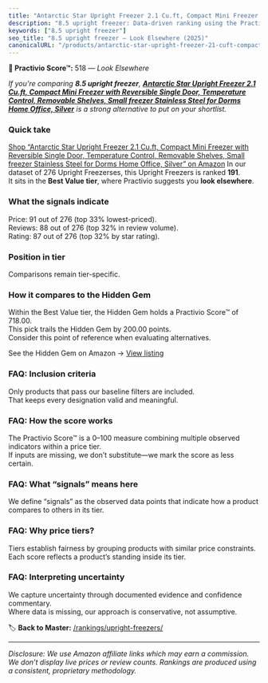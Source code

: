 ```yaml
---
title: "Antarctic Star Upright Freezer 2.1 Cu.ft, Compact Mini Freezer with Reversible Single Door, Temperature Control, Removable Shelves, Small freezer Stainless Steel for Dorms Home Office, Silver"
description: "8.5 upright freezer: Data-driven ranking using the Practivio Score™. Positioned by quality, value, demand, findability, momentum."
keywords: ["8.5 upright freezer"]
seo_title: "8.5 upright freezer — Look Elsewhere (2025)"
canonicalURL: "/products/antarctic-star-upright-freezer-21-cuft-compact-mini-freezer-with-reversible-single-door-temperature-control-removable-shelves-small-freezer-stainless-steel-for-dorms-home-office-silver-B086HQTFR3/"
---
```


**🚫 Practivio Score™:** 518 — _Look Elsewhere_


*If you're comparing **8.5 upright freezer**, **[Antarctic Star Upright Freezer 2.1 Cu.ft, Compact Mini Freezer with Reversible Single Door, Temperature Control, Removable Shelves, Small freezer Stainless Steel for Dorms Home Office, Silver](https://www.amazon.com/dp/B086HQTFR3?tag=practivio-20)** is a strong alternative to put on your shortlist.*
### Quick take
[Shop “Antarctic Star Upright Freezer 2.1 Cu.ft, Compact Mini Freezer with Reversible Single Door, Temperature Control, Removable Shelves, Small freezer Stainless Steel for Dorms Home Office, Silver” on Amazon](https://www.amazon.com/dp/B086HQTFR3?tag=practivio-20)
In our dataset of 276 Upright Freezerses, this Upright Freezers is ranked **191**.  
It sits in the **Best Value tier**, where Practivio suggests you **look elsewhere**.

### What the signals indicate
Price: 91 out of 276 (top 33% lowest-priced).  
Reviews: 88 out of 276 (top 32% in review volume).  
Rating: 87 out of 276 (top 32% by star rating).  

### Position in tier
Comparisons remain tier-specific.

### How it compares to the Hidden Gem
Within the Best Value tier, the Hidden Gem holds a Practivio Score™ of 718.00.  
This pick trails the Hidden Gem by 200.00 points.  
Consider this point of reference when evaluating alternatives.  

See the Hidden Gem on Amazon → [View listing](https://www.amazon.com/dp/B00IR8H55A?tag=practivio-20)

### FAQ: Inclusion criteria
Only products that pass our baseline filters are included.  
That keeps every designation valid and meaningful.

### FAQ: How the score works
The Practivio Score™ is a 0–100 measure combining multiple observed indicators within a price tier.  
If inputs are missing, we don’t substitute—we mark the score as less certain.

### FAQ: What “signals” means here
We define “signals” as the observed data points that indicate how a product compares to others in its tier.

### FAQ: Why price tiers?
Tiers establish fairness by grouping products with similar price constraints.  
Each score reflects a product’s standing inside its tier.

### FAQ: Interpreting uncertainty
We capture uncertainty through documented evidence and confidence commentary.  
Where data is missing, our approach is conservative, not assumptive.


🏷️ **Back to Master:** [/rankings/upright-freezers/](/rankings/upright-freezers/)

---
_Disclosure: We use Amazon affiliate links which may earn a commission. We don’t display live prices or review counts. Rankings are produced using a consistent, proprietary methodology._
